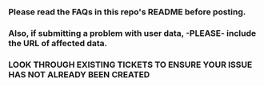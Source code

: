 ### Please read the FAQs in this repo's README before posting.
### Also, if submitting a problem with user data, -PLEASE- include the URL of affected data.

### LOOK THROUGH EXISTING TICKETS TO ENSURE YOUR ISSUE HAS NOT ALREADY BEEN CREATED

